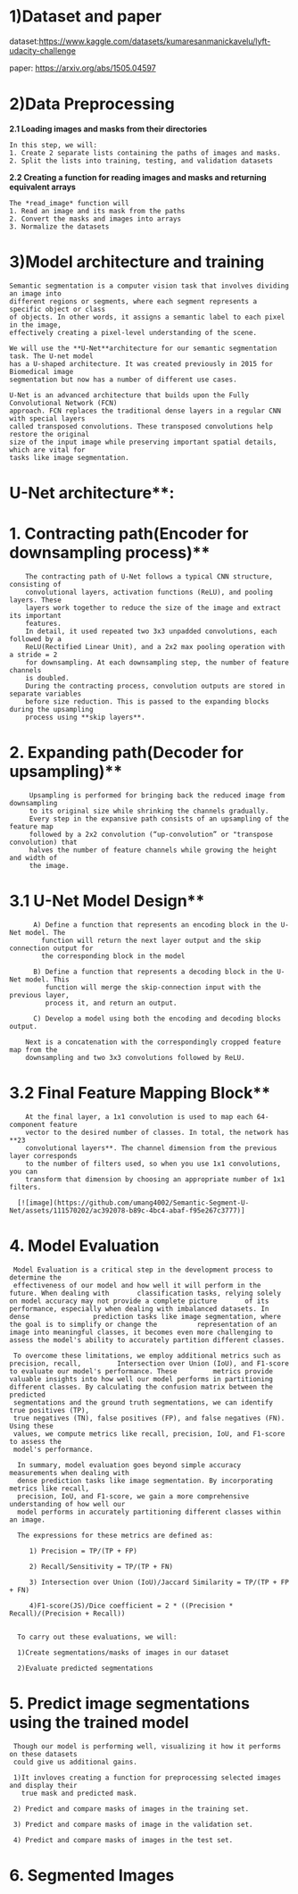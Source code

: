 # 1)Dataset and paper
   
  dataset:https://www.kaggle.com/datasets/kumaresanmanickavelu/lyft-udacity-challenge
  
  paper: https://arxiv.org/abs/1505.04597

# 2)Data Preprocessing
  **2.1 Loading images and masks from their directories**
  
    In this step, we will:
    1. Create 2 separate lists containing the paths of images and masks.
    2. Split the lists into training, testing, and validation datasets

    
  **2.2 Creating a function for reading images and masks and returning equivalent arrays**
  
    The *read_image* function will
    1. Read an image and its mask from the paths
    2. Convert the masks and images into arrays
    3. Normalize the datasets
# 3)Model architecture and training

    Semantic segmentation is a computer vision task that involves dividing an image into    
    different regions or segments, where each segment represents a specific object or class 
    of objects. In other words, it assigns a semantic label to each pixel in the image, 
    effectively creating a pixel-level understanding of the scene.
    
    We will use the **U-Net**architecture for our semantic segmentation task. The U-net model
    has a U-shaped architecture. It was created previously in 2015 for Biomedical image      
    segmentation but now has a number of different use cases.
    
    U-Net is an advanced architecture that builds upon the Fully Convolutional Network (FCN) 
    approach. FCN replaces the traditional dense layers in a regular CNN with special layers    
    called transposed convolutions. These transposed convolutions help restore the original 
    size of the input image while preserving important spatial details, which are vital for 
    tasks like image segmentation.

#   U-Net architecture**:
    
#   1. Contracting path(Encoder for downsampling process)**
    
        The contracting path of U-Net follows a typical CNN structure, consisting of 
        convolutional layers, activation functions (ReLU), and pooling layers. These 
        layers work together to reduce the size of the image and extract its important 
        features.
        In detail, it used repeated two 3x3 unpadded convolutions, each followed by a 
        ReLU(Rectified Linear Unit), and a 2x2 max pooling operation with a stride = 2 
        for downsampling. At each downsampling step, the number of feature channels 
        is doubled.
        During the contracting process, convolution outputs are stored in separate variables
        before size reduction. This is passed to the expanding blocks during the upsampling 
        process using **skip layers**.

#    2. Expanding path(Decoder for upsampling)**
    
         Upsampling is performed for bringing back the reduced image from downsampling 
         to its original size while shrinking the channels gradually.
         Every step in the expansive path consists of an upsampling of the feature map 
         followed by a 2x2 convolution (“up-convolution” or "transpose convolution) that 
         halves the number of feature channels while growing the height and width of 
         the image.

#    3.1 U-Net Model Design**
    
          A) Define a function that represents an encoding block in the U-Net model. The     
            function will return the next layer output and the skip connection output for 
            the corresponding block in the model
            
          B) Define a function that represents a decoding block in the U-Net model. This   
             function will merge the skip-connection input with the previous layer, 
             process it, and return an output.
             
          C) Develop a model using both the encoding and decoding blocks output.

        Next is a concatenation with the correspondingly cropped feature map from the   
        downsampling and two 3x3 convolutions followed by ReLU.

   #  3.2 Final Feature Mapping Block**
    
        At the final layer, a 1x1 convolution is used to map each 64-component feature 
        vector to the desired number of classes. In total, the network has **23 
        convolutional layers**. The channel dimension from the previous layer corresponds
        to the number of filters used, so when you use 1x1 convolutions, you can 
        transform that dimension by choosing an appropriate number of 1x1 filters. 
        
      [![image](https://github.com/umang4002/Semantic-Segment-U-Net/assets/111570202/ac392078-b89c-4bc4-abaf-f95e267c3777)]


# 4. Model Evaluation
     
     Model Evaluation is a critical step in the development process to determine the 
     effectiveness of our model and how well it will perform in the future. When dealing with       classification tasks, relying solely on model accuracy may not provide a complete picture       of its performance, especially when dealing with imbalanced datasets. In dense                prediction tasks like image segmentation, where the goal is to simplify or change the          representation of an image into meaningful classes, it becomes even more challenging to        assess the model's ability to accurately partition different classes.

     To overcome these limitations, we employ additional metrics such as precision, recall,         Intersection over Union (IoU), and F1-score to evaluate our model's performance. These         metrics provide valuable insights into how well our model performs in partitioning             different classes. By calculating the confusion matrix between the predicted             
     segmentations and the ground truth segmentations, we can identify true positives (TP), 
     true negatives (TN), false positives (FP), and false negatives (FN). Using these 
     values, we compute metrics like recall, precision, IoU, and F1-score to assess the 
     model's performance.

      In summary, model evaluation goes beyond simple accuracy measurements when dealing with 
      dense prediction tasks like image segmentation. By incorporating metrics like recall, 
      precision, IoU, and F1-score, we gain a more comprehensive understanding of how well our 
      model performs in accurately partitioning different classes within an image.

      The expressions for these metrics are defined as:
      
         1) Precision = TP/(TP + FP)
         
         2) Recall/Sensitivity = TP/(TP + FN)
         
         3) Intersection over Union (IoU)/Jaccard Similarity = TP/(TP + FP + FN)
         
         4)F1-score(JS)/Dice coefficient = 2 * ((Precision * Recall)/(Precision + Recall))
         

      To carry out these evaluations, we will:

      1)Create segmentations/masks of images in our dataset
      
      2)Evaluate predicted segmentations

# 5. Predict image segmentations using the trained model

     Though our model is performing well, visualizing it how it performs on these datasets
     could give us additional gains.

     1)It invloves creating a function for preprocessing selected images and display their 
       true mask and predicted mask.
       
     2) Predict and compare masks of images in the training set.

     3) Predict and compare masks of image in the validation set.

     4) Predict and compare masks of images in the test set.

# 6. Segmented Images

     
     

      

        
         

          


          
         
         
      
    
